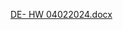 [DE- HW 04022024.docx](https://github.com/YeshrajMaganti123/Data-Engineer/files/14872508/DE-.HW.04022024.docx)
